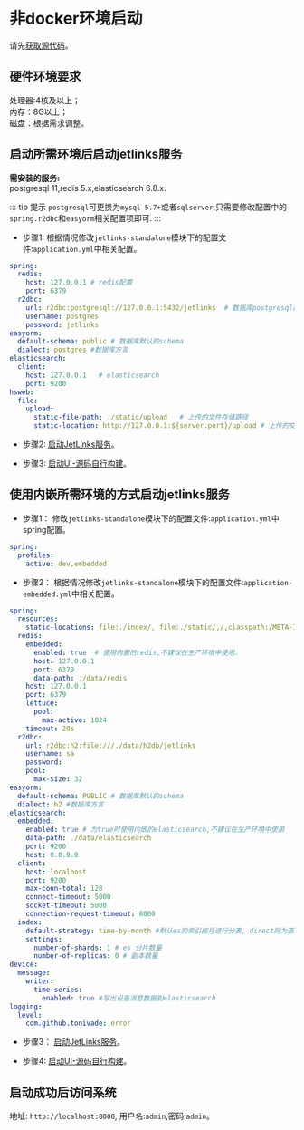 # 非docker环境启动
请先[获取源代码](docker-start.md#获取源代码)。

## 硬件环境要求

处理器:4核及以上；  
内存：8G以上；  
磁盘：根据需求调整。 

## 启动所需环境后启动jetlinks服务

**需安装的服务:**  
postgresql 11,redis 5.x,elasticsearch 6.8.x.  

::: tip 提示
 `postgresql`可更换为`mysql 5.7+`或者`sqlserver`,只需要修改配置中的`spring.r2dbc`和`easyorm`相关配置项即可.
:::

- 步骤1: 根据情况修改`jetlinks-standalone`模块下的配置文件:`application.yml`中相关配置。

```yaml
spring:
  redis:
    host: 127.0.0.1 # redis配置
    port: 6379
  r2dbc:
    url: r2dbc:postgresql://127.0.0.1:5432/jetlinks  # 数据库postgresql数据库配置
    username: postgres
    password: jetlinks
easyorm:
  default-schema: public # 数据库默认的schema
  dialect: postgres #数据库方言
elasticsearch:
  client:
    host: 127.0.0.1   # elasticsearch
    port: 9200
hsweb:
  file:
    upload:
      static-file-path: ./static/upload   # 上传的文件存储路径
      static-location: http://127.0.0.1:${server.port}/upload # 上传的文件访问根地址
```

- 步骤2: [启动JetLinks服务](ide-docker-start.md#启动JetLinks服务)。  

- 步骤3: [启动UI-源码自行构建](ui-start.md#源码自行构建)。  

## 使用内嵌所需环境的方式启动jetlinks服务

- 步骤1： 修改`jetlinks-standalone`模块下的配置文件:`application.yml`中spring配置。  
```yaml
spring:
  profiles:
    active: dev,embedded
```

- 步骤2： 根据情况修改`jetlinks-standalone`模块下的配置文件:`application-embedded.yml`中相关配置。
```yaml
spring:
  resources:
    static-locations: file:./index/, file:./static/,/,classpath:/META-INF/resources/,classpath:/resources/,classpath:/static/, classpath:/public/
  redis:
    embedded:
      enabled: true  # 使用内置的redis,不建议在生产环境中使用.
      host: 127.0.0.1
      port: 6379
      data-path: ./data/redis
    host: 127.0.0.1
    port: 6379
    lettuce:
      pool:
        max-active: 1024
    timeout: 20s
  r2dbc:
    url: r2dbc:h2:file:///./data/h2db/jetlinks
    username: sa
    password:
    pool:
      max-size: 32
easyorm:
  default-schema: PUBLIC # 数据库默认的schema
  dialect: h2 #数据库方言
elasticsearch:
  embedded:
    enabled: true # 为true时使用内嵌的elasticsearch,不建议在生产环境中使用
    data-path: ./data/elasticsearch
    port: 9200
    host: 0.0.0.0
  client:
    host: localhost
    port: 9200
    max-conn-total: 128
    connect-timeout: 5000
    socket-timeout: 5000
    connection-request-timeout: 8000
  index:
    default-strategy: time-by-month #默认es的索引按月进行分表, direct则为直接操作索引.
    settings:
      number-of-shards: 1 # es 分片数量
      number-of-replicas: 0 # 副本数量
device:
  message:
    writer:
      time-series:
        enabled: true #写出设备消息数据到elasticsearch
logging:
  level:
    com.github.tonivade: error
```

- 步骤3： [启动JetLinks服务](ide-docker-start.md#启动JetLinks服务)。  
       
- 步骤4: [启动UI-源码自行构建](ui-start.md#源码自行构建)。  

## 启动成功后访问系统  

地址: `http://localhost:8000`, 用户名:`admin`,密码:`admin`。